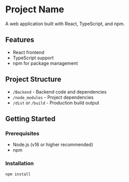 # Project Name

A web application built with React, TypeScript, and npm.

## Features

- React frontend
- TypeScript support
- npm for package management

## Project Structure

- `/Backend` - Backend code and dependencies
- `/node_modules` - Project dependencies
- `/dist` or `/build` - Production build output

## Getting Started

### Prerequisites

- Node.js (v16 or higher recommended)
- npm

### Installation

```bash
npm install